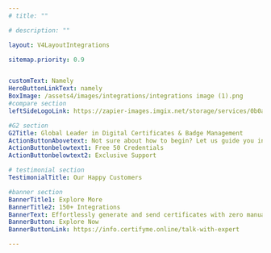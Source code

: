 ```yaml
---
# title: ""

# description: ""

layout: V4LayoutIntegrations

sitemap.priority: 0.9


customText: Namely
HeroButtonLinkText: namely
BoxImage: /assets4/images/integrations/integrations image (1).png
#compare section
leftSideLogoLink: https://zapier-images.imgix.net/storage/services/0b0a7586ae122e01d4539039f04771df.png?auto=format&ixlib=react-9.8.0&fit=crop&q=50&w=60&h=60&dpr=1

#G2 section
G2Title: Global Leader in Digital Certificates & Badge Management
ActionButtonAbovetext: Not sure about how to begin? Let us guide you in the right direction!
ActionButtonbelowtext1: Free 50 Credentials
ActionButtonbelowtext2: Exclusive Support

# testimonial section
TestimonialTitle: Our Happy Customers   

#banner section
BannerTitle1: Explore More
BannerTitle2: 150+ Integrations
BannerText: Effortlessly generate and send certificates with zero manual intervention using the most advanced digital credential management software of 2023.
BannerButton: Explore Now
BannerButtonLink: https://info.certifyme.online/talk-with-expert

---
```


